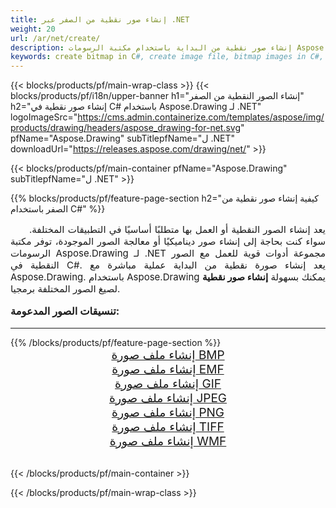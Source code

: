 ```yaml
---
title: إنشاء صور نقطية من الصفر عبر .NET
weight: 20
url: /ar/net/create/
description: إنشاء صور نقطية من البداية باستخدام مكتبة الرسومات Aspose.Drawing لـ .NET (C#)
keywords: create bitmap in C#, create image file, bitmap images in C#, bitmap from scratch, graphic library ل .NET, generate images
---
```


{{< blocks/products/pf/main-wrap-class >}}
{{< blocks/products/pf/i18n/upper-banner h1="إنشاء الصور النقطية من الصفر" h2="إنشاء صور نقطية في C# باستخدام Aspose.Drawing لـ .NET" logoImageSrc="https://cms.admin.containerize.com/templates/aspose/img/products/drawing/headers/aspose_drawing-for-net.svg" pfName="Aspose.Drawing" subTitlepfName="ل .NET" downloadUrl="https://releases.aspose.com/drawing/net/" >}}

{{< blocks/products/pf/main-container pfName="Aspose.Drawing" subTitlepfName="ل .NET" >}}

{{% blocks/products/pf/feature-page-section  h2="كيفية إنشاء صور نقطية من الصفر باستخدام C#" %}}
<p align="justify" style="text-indent:2em;font-size:15px;">
يعد إنشاء الصور النقطية أو العمل بها متطلبًا أساسيًا في التطبيقات المختلفة. سواء كنت بحاجة إلى إنشاء صور ديناميكيًا أو معالجة الصور الموجودة، توفر مكتبة الرسومات Aspose.Drawing لـ .NET مجموعة أدوات قوية للعمل مع الصور النقطية في C#. يعد إنشاء صورة نقطية من البداية عملية مباشرة مع Aspose.Drawing. باستخدام Aspose.Drawing يمكنك بسهولة <b>إنشاء صور نقطية</b> لصيغ الصور المختلفة برمجيا.
</p>

<h3 style="margin-top:16px;">
تنسيقات الصور المدعومة:
</h3>

<hr/>
{{% /blocks/products/pf/feature-page-section %}}
<div class="container-fluid productfamilypage bg-gray">
    <div class="convertypes bg-gray agp-content section">
        <div class="container">
		    <div class="row other-converters" style="gap: 10px;font-size: 19px;text-align:center;">
		        <div class='col-md-3 other-converter remove-lp remove-rp'><a href="bmp/" style="padding:15px;">إنشاء ملف صورة BMP</a></div>
                <div class='col-md-3 other-converter remove-lp remove-rp'><a href="emf/" style="padding:15px;">إنشاء ملف صورة EMF</a></div>
                <div class='col-md-3 other-converter remove-lp remove-rp'><a href="gif/" style="padding:15px;">إنشاء ملف صورة GIF</a></div>
                <div class='col-md-3 other-converter remove-lp remove-rp'><a href="jpeg/" style="padding:15px;">إنشاء ملف صورة JPEG</a></div>
                <div class='col-md-3 other-converter remove-lp remove-rp'><a href="png/" style="padding:15px;">إنشاء ملف صورة PNG</a></div>
                <div class='col-md-3 other-converter remove-lp remove-rp'><a href="tiff/" style="padding:15px;">إنشاء ملف صورة TIFF</a></div>
                <div class='col-md-3 other-converter remove-lp remove-rp'><a href="wmf/" style="padding:15px;">إنشاء ملف صورة WMF</a></div>
            </div>
        </div>
    </div>
</div>
<br/>

{{< /blocks/products/pf/main-container >}}

{{< /blocks/products/pf/main-wrap-class >}}
